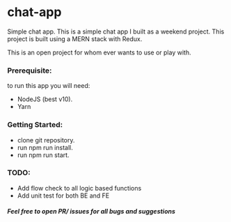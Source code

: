 # chat-app
Simple chat app.
This is a simple chat app I built as a weekend project. 
This project is built using a MERN stack with Redux.

This is an open project for whom ever wants to use or play with. 

### Prerequisite:
 to run this app you will need:
  -  NodeJS (best v10).
  - Yarn

### Getting Started:
  - clone git repository.
  - run npm run install.
  - run npm run start.

### TODO:
 - Add flow check to all logic based functions 
 - Add unit test for both BE and FE
 
 
 ##### Feel free to open PR/ issues for all bugs and suggestions
 